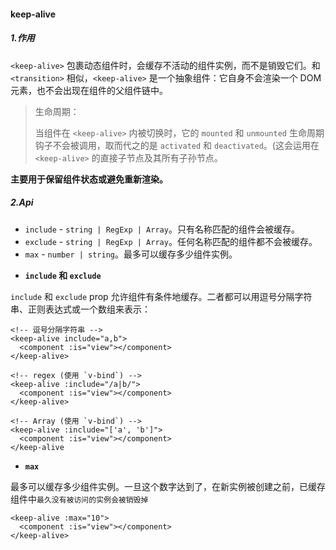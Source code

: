 #### keep-alive

##### 1.作用

`<keep-alive>` 包裹动态组件时，会缓存不活动的组件实例，而不是销毁它们。和 `<transition>` 相似，`<keep-alive>` 是一个抽象组件：它自身不会渲染一个 DOM 元素，也不会出现在组件的父组件链中。

> 生命周期：
>
> 当组件在 `<keep-alive>` 内被切换时，它的 `mounted` 和 `unmounted` 生命周期钩子不会被调用，取而代之的是 `activated` 和 `deactivated`。(这会运用在 `<keep-alive>` 的直接子节点及其所有子孙节点。

**主要用于保留组件状态或避免重新渲染。**



##### 2.Api

- `include` - `string | RegExp | Array`。只有名称匹配的组件会被缓存。
- `exclude` - `string | RegExp | Array`。任何名称匹配的组件都不会被缓存。
- `max` - `number | string`。最多可以缓存多少组件实例。



* **`include` 和 `exclude`**

`include` 和 `exclude` prop 允许组件有条件地缓存。二者都可以用逗号分隔字符串、正则表达式或一个数组来表示：

```vue
<!-- 逗号分隔字符串 -->
<keep-alive include="a,b">
  <component :is="view"></component>
</keep-alive>

<!-- regex (使用 `v-bind`) -->
<keep-alive :include="/a|b/">
  <component :is="view"></component>
</keep-alive>

<!-- Array (使用 `v-bind`) -->
<keep-alive :include="['a', 'b']">
  <component :is="view"></component>
</keep-alive
```



* **`max`**

最多可以缓存多少组件实例。一旦这个数字达到了，在新实例被创建之前，已缓存组件中`最久没有被访问的实例会被销毁掉`

```vue
<keep-alive :max="10">
  <component :is="view"></component>
</keep-alive>

```

